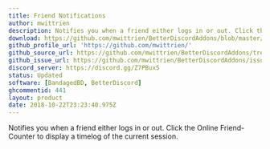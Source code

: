 ```yaml
---
title: Friend Notifications
author: mwittrien
description: Notifies you when a friend either logs in or out. Click the Online Friend-Counter to display a timelog of the current session.
download: https://github.com/mwittrien/BetterDiscordAddons/blob/master/Plugins/FriendNotifications/FriendNotifications.plugin.js
github_profile_url: 'https://github.com/mwittrien/'
github_source_url: https://github.com/mwittrien/BetterDiscordAddons/tree/master/Plugins/FriendNotifications
github_issue_url: https://github.com/mwittrien/BetterDiscordAddons/issues/
discord_server: https://discord.gg/Z7PBux5
status: Updated
software: [BandagedBD, BetterDiscord]
ghcommentid: 441
layout: product
date: 2018-10-22T23:23:40.975Z
---
```

Notifies you when a friend either logs in or out. Click the Online Friend-Counter to display a timelog of the current session.